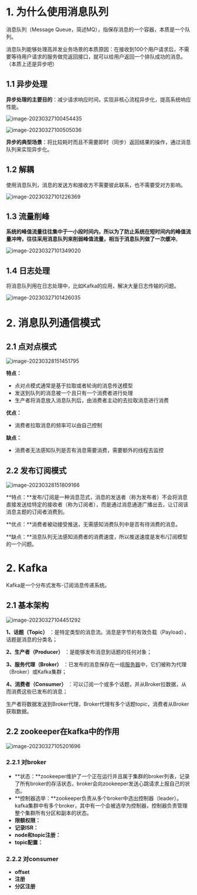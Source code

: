 # 1. 为什么使用消息队列

消息队列（Message Queue，简述MQ），指保存消息的一个容器，本质是一个队列。

消息队列能够处理高并发业务场景的本质原因：在接收到100个用户请求后，不需要等待用户请求的服务做完返回接口，就可以给用户返回一个排队成功的消息。（本质上还是异步吧）

## 1.1 异步处理

**异步处理的主要目的**：减少请求响应时间，实现非核心流程异步化，提高系统响应性能。

![image-20230327100454435](../markdown-img/消息队列.assets/image-20230327100454435.png)



![image-20230327100505036](../markdown-img/消息队列.assets/image-20230327100505036.png)

**异步的典型场景**：将比较耗时而且不需要即时（同步）返回结果的操作，通过消息队列来实现异步化。

## 1.2 解耦

使用消息队列，消息的发送方和接收方不需要彼此联系，也不需要受对方影响。

![image-20230327101226369](../markdown-img/消息队列.assets/image-20230327101226369.png)

## 1.3 流量削峰

**系统的峰值流量往往集中于一小段时间内，所以为了防止系统在短时间内的峰值流量冲垮，往往采用消息队列来削弱峰值流量，相当于消息队列做了一次缓冲**。

![image-20230327101349020](../markdown-img/消息队列.assets/image-20230327101349020.png)

## 1.4 日志处理

将消息队列用在日志处理中，比如Kafka的应用，解决大量日志传输的问题。

![image-20230327101426035](../markdown-img/消息队列.assets/image-20230327101426035.png)

# 2. 消息队列通信模式

## 2.1 点对点模式

![image-20230328151451795](../markdown-img/消息队列.assets/image-20230328151451795.png)

**特点：**

- 点对点模式通常是基于拉取或者轮询的消息传送模型
- 发送到队列的消息被一个且只有一个消费者进行处理
- 生产者将消息放入消息队列后，由消费者主动的去拉取消息进行消费

**优点：**

- 消费者拉取消息的频率可以由自己控制

**缺点：**

- 消费者无法感知队列是否有消息需要消费，需要额外的线程去监控

## 2.2 发布订阅模式

![image-20230328151809166](../markdown-img/消息队列.assets/image-20230328151809166.png)

**特点：**发布/订阅是一种消息范式，消息的发送者（称为发布者）不会将消息直接发送给特定的接收者（称为订阅者），而是通过消息通道广播出去，让订阅该消息主题的订阅者消费到。

**优点：**消费者被动接受推送，无需感知消费队列中是否有待消费的消息。

**缺点：**消息队列无法感知消费者的消费速度，所以推送速度是发布/订阅模型的一个问题。

# 2. Kafka

Kafka是一个分布式发布-订阅消息传递系统。

## 2.1 基本架构

![image-20230327104451292](../markdown-img/消息队列.assets/image-20230327104451292.png)

**1、话题（Topic）** ：是特定类型的消息流。消息是字节的有效负载（Payload），话题是消息的分类名；

**2、生产者（Producer）** ：是能够发布消息到话题的任何对象；

**3、服务代理（Broker）** ：已发布的消息保存在一组[服务器](https://cloud.tencent.com/product/cvm?from=10680)中，它们被称为代理（Broker）或Kafka集群；

**4、消费者（Consumer）** ：可以订阅一个或多个话题，并从Broker拉数据，从而消费这些已发布的消息；

生产者将数据发送到Broker代理，Broker代理有多个话题topic，消费者从Broker获取数据。

## 2.2 zookeeper在kafka中的作用

![image-20230327105201696](../markdown-img/消息队列.assets/image-20230327105201696.png)

### 2.2.1 对broker

- **状态：**zookeeper维护了一个正在运行并且属于集群的broker列表，记录了所有broker的存活状态，broker会向zookeeper发送心跳请求上报自己的状态。
- **控制器选举：**zookeeper负责从多个broker中选出控制器（leader）。kafka集群中有多个broker，其中有一个会被选举为控制器，控制器负责管理整个集群所有分区和副本的状态。
- **限额权限：**
- **记录ISR：**
- **node和topic注册：**
- **topic配置：**

### 2.2.2 对consumer

- **offset**
- **注册**
- **分区注册**

